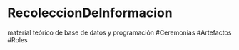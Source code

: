 # RecoleccionDeInformacion
material teórico de base de datos y programación
 #Ceremonias
 #Artefactos
 #Roles
